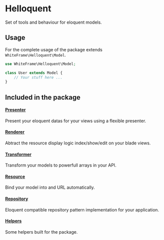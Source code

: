 # Helloquent

Set of tools and behaviour for eloquent models.

## Usage

For the complete usage of the package extends `WhiteFrame\Helloquent\Model`.

```php
use WhiteFrame\Helloquent\Model;

class User extends Model {
    // Your stuff here ...
}
```

## Included in the package

#### [Presenter](https://github.com/white-frame/helloquent/wiki/Presenter)

Present your eloquent datas for your views using a flexible presenter.

#### [Renderer](https://github.com/white-frame/helloquent/wiki/Renderer)

Abtract the resource display logic index/show/edit on your blade views.

#### [Transformer](https://github.com/white-frame/helloquent/wiki/Transformer)

Transform your models to powerfull arrays in your API.

#### [Resource](https://github.com/white-frame/helloquent/wiki/Resource)

Bind your model into and URL automatically.

#### [Repository](https://github.com/white-frame/helloquent/wiki/Repository)

Eloquent compatible repository pattern implementation for your application.

#### [Helpers](https://github.com/white-frame/helloquent/wiki/Helpers)

Some helpers built for the package.
